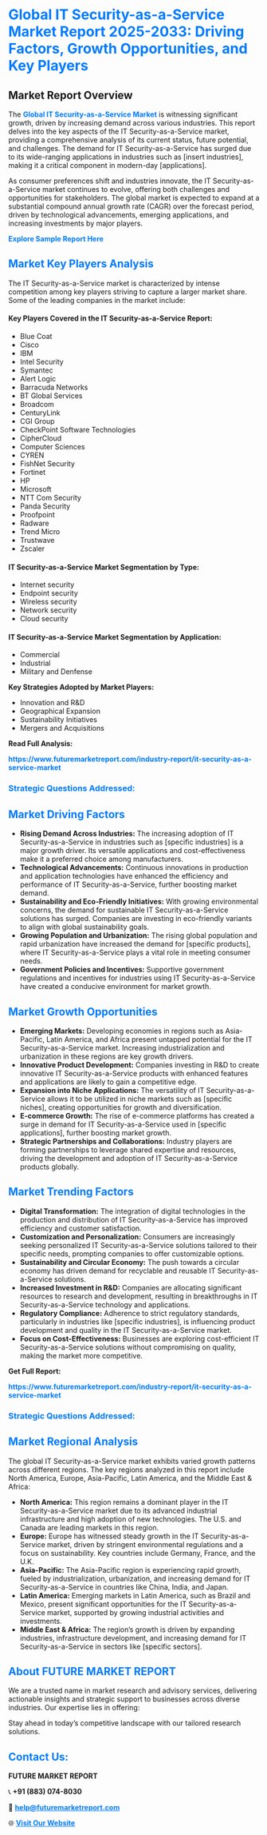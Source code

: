 <h1 style="color: #007BFF;">Global IT Security-as-a-Service Market Report 2025-2033: Driving Factors, Growth Opportunities, and Key Players</h1>

<section id="overview">
<h2>Market Report Overview</h2>
<p>The <a href="https://www.futuremarketreport.com/industry-report/it-security-as-a-service-market" style="color: #007BFF; text-decoration: none;"><strong>Global IT Security-as-a-Service Market</strong></a> is witnessing significant growth, driven by increasing demand across various industries. This report delves into the key aspects of the IT Security-as-a-Service market, providing a comprehensive analysis of its current status, future potential, and challenges. The demand for IT Security-as-a-Service has surged due to its wide-ranging applications in industries such as [insert industries], making it a critical component in modern-day [applications].</p>
<p>As consumer preferences shift and industries innovate, the IT Security-as-a-Service market continues to evolve, offering both challenges and opportunities for stakeholders. The global market is expected to expand at a substantial compound annual growth rate (CAGR) over the forecast period, driven by technological advancements, emerging applications, and increasing investments by major players.</p>
</section>

<section id="overview">
<p><a href="https://www.futuremarketreport.com/request-sample/reportId=63492" style="color: #007BFF; text-decoration: none;"><strong>Explore Sample Report Here</strong></a></p>
</section>

<section id="key-players">
<h2 style="color: #007BFF;">Market Key Players Analysis</h2>
<p>The IT Security-as-a-Service market is characterized by intense competition among key players striving to capture a larger market share. Some of the leading companies in the market include:</p>
<h4>Key Players Covered in the IT Security-as-a-Service Report:</h4>
<ul><li>Blue Coat</li><li>Cisco</li><li>IBM</li><li>Intel Security</li><li>Symantec</li><li>Alert Logic</li><li>Barracuda Networks</li><li>BT Global Services</li><li>Broadcom</li><li>CenturyLink</li><li>CGI Group</li><li>CheckPoint Software Technologies</li><li>CipherCloud</li><li>Computer Sciences</li><li>CYREN</li><li>FishNet Security</li><li>Fortinet</li><li>HP</li><li>Microsoft</li><li>NTT Com Security</li><li>Panda Security</li><li>Proofpoint</li><li>Radware</li><li>Trend Micro</li><li>Trustwave</li><li>Zscaler</li></ul>
<h4>IT Security-as-a-Service Market Segmentation by Type:</h4>
<ul><li>Internet security</li><li>Endpoint security</li><li>Wireless security</li><li>Network security</li><li>Cloud security</li></ul>

<h4>IT Security-as-a-Service Market Segmentation by Application:</h4>
<ul><li>Commercial</li><li>Industrial</li><li>Military and Denfense</li></ul>
<p><strong>Key Strategies Adopted by Market Players:</strong></p>
<ul>
<li>Innovation and R&D</li>
<li>Geographical Expansion</li>
<li>Sustainability Initiatives</li>
<li>Mergers and Acquisitions</li>
</ul>
</section>

<section>
<p><strong>Read Full Analysis: </strong></p><a href="https://www.futuremarketreport.com/industry-report/it-security-as-a-service-market" style="color: #007BFF; text-decoration: none;"><strong>https://www.futuremarketreport.com/industry-report/it-security-as-a-service-market</strong></a>
<h3 style="color: #007BFF;">Strategic Questions Addressed:</h3>
</section>

<section id="driving-factors">
<h2 style="color: #007BFF;">Market Driving Factors</h2>
<ul>
<li><strong>Rising Demand Across Industries:</strong> The increasing adoption of IT Security-as-a-Service in industries such as [specific industries] is a major growth driver. Its versatile applications and cost-effectiveness make it a preferred choice among manufacturers.</li>
<li><strong>Technological Advancements:</strong> Continuous innovations in production and application technologies have enhanced the efficiency and performance of IT Security-as-a-Service, further boosting market demand.</li>
<li><strong>Sustainability and Eco-Friendly Initiatives:</strong> With growing environmental concerns, the demand for sustainable IT Security-as-a-Service solutions has surged. Companies are investing in eco-friendly variants to align with global sustainability goals.</li>
<li><strong>Growing Population and Urbanization:</strong> The rising global population and rapid urbanization have increased the demand for [specific products], where IT Security-as-a-Service plays a vital role in meeting consumer needs.</li>
<li><strong>Government Policies and Incentives:</strong> Supportive government regulations and incentives for industries using IT Security-as-a-Service have created a conducive environment for market growth.</li>
</ul>
</section>

<section id="growth-opportunities">
<h2 style="color: #007BFF;">Market Growth Opportunities</h2>
<ul>
<li><strong>Emerging Markets:</strong> Developing economies in regions such as Asia-Pacific, Latin America, and Africa present untapped potential for the IT Security-as-a-Service market. Increasing industrialization and urbanization in these regions are key growth drivers.</li>
<li><strong>Innovative Product Development:</strong> Companies investing in R&D to create innovative IT Security-as-a-Service products with enhanced features and applications are likely to gain a competitive edge.</li>
<li><strong>Expansion into Niche Applications:</strong> The versatility of IT Security-as-a-Service allows it to be utilized in niche markets such as [specific niches], creating opportunities for growth and diversification.</li>
<li><strong>E-commerce Growth:</strong> The rise of e-commerce platforms has created a surge in demand for IT Security-as-a-Service used in [specific applications], further boosting market growth.</li>
<li><strong>Strategic Partnerships and Collaborations:</strong> Industry players are forming partnerships to leverage shared expertise and resources, driving the development and adoption of IT Security-as-a-Service products globally.</li>
</ul>
</section>

<section id="trending-factors">
<h2 style="color: #007BFF;">Market Trending Factors</h2>
<ul>
<li><strong>Digital Transformation:</strong> The integration of digital technologies in the production and distribution of IT Security-as-a-Service has improved efficiency and customer satisfaction.</li>
<li><strong>Customization and Personalization:</strong> Consumers are increasingly seeking personalized IT Security-as-a-Service solutions tailored to their specific needs, prompting companies to offer customizable options.</li>
<li><strong>Sustainability and Circular Economy:</strong> The push towards a circular economy has driven demand for recyclable and reusable IT Security-as-a-Service solutions.</li>
<li><strong>Increased Investment in R&D:</strong> Companies are allocating significant resources to research and development, resulting in breakthroughs in IT Security-as-a-Service technology and applications.</li>
<li><strong>Regulatory Compliance:</strong> Adherence to strict regulatory standards, particularly in industries like [specific industries], is influencing product development and quality in the IT Security-as-a-Service market.</li>
<li><strong>Focus on Cost-Effectiveness:</strong> Businesses are exploring cost-efficient IT Security-as-a-Service solutions without compromising on quality, making the market more competitive.</li>
</ul>
</section>

<section>
<p><strong>Get Full Report: </strong></p><a href="https://www.futuremarketreport.com/industry-report/it-security-as-a-service-market" style="color: #007BFF; text-decoration: none;"><strong>https://www.futuremarketreport.com/industry-report/it-security-as-a-service-market</strong></a>
<h3 style="color: #007BFF;">Strategic Questions Addressed:</h3>
</section>


<section id="regional-analysis">
<h2 style="color: #007BFF;">Market Regional Analysis</h2>
<p>The global IT Security-as-a-Service market exhibits varied growth patterns across different regions. The key regions analyzed in this report include North America, Europe, Asia-Pacific, Latin America, and the Middle East & Africa:</p>
<ul>
<li><strong>North America:</strong> This region remains a dominant player in the IT Security-as-a-Service market due to its advanced industrial infrastructure and high adoption of new technologies. The U.S. and Canada are leading markets in this region.</li>
<li><strong>Europe:</strong> Europe has witnessed steady growth in the IT Security-as-a-Service market, driven by stringent environmental regulations and a focus on sustainability. Key countries include Germany, France, and the U.K.</li>
<li><strong>Asia-Pacific:</strong> The Asia-Pacific region is experiencing rapid growth, fueled by industrialization, urbanization, and increasing demand for IT Security-as-a-Service in countries like China, India, and Japan.</li>
<li><strong>Latin America:</strong> Emerging markets in Latin America, such as Brazil and Mexico, present significant opportunities for the IT Security-as-a-Service market, supported by growing industrial activities and investments.</li>
<li><strong>Middle East & Africa:</strong> The region’s growth is driven by expanding industries, infrastructure development, and increasing demand for IT Security-as-a-Service in sectors like [specific sectors].</li>
</ul>
</section>

<footer>
<h2 style="color: #007BFF;">About FUTURE MARKET REPORT</h2>
<p>We are a trusted name in market research and advisory services, delivering actionable insights and strategic support to businesses across diverse industries. Our expertise lies in offering:</p>

<p>Stay ahead in today’s competitive landscape with our tailored research solutions.</p>

<h2 style="color: #007BFF;">Contact Us:</h2>
<p><strong>FUTURE MARKET REPORT</strong></p>
<p>📞 <strong>+91 (883) 074-8030</strong></p>
<p>📧 <strong><a href="mailto:help@futuremarketreport.com" style="color: #007BFF;">help@futuremarketreport.com</a></strong></p>
<p>🌐 <strong><a href="https://www.futuremarketreport.com/" style="color: #007BFF;">Visit Our Website</a></strong></p>
</footer>